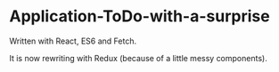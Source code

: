 # Application-ToDo-with-a-surprise

Written with React, ES6 and Fetch.

It is now rewriting with Redux (because of a little messy components).